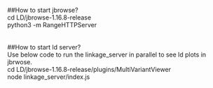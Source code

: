 ##How to start jbrowse?
<br>
cd LD/jbrowse-1.16.8-release
<br>
python3 -m RangeHTTPServer
<br><br><br>
##How to start ld server?
<br>
Use below code to run the linkage_server in parallel to see ld plots in jbrwose.
<br>
cd LD/jbrowse-1.16.8-release/plugins/MultiVariantViewer
<br>
node linkage_server/index.js
